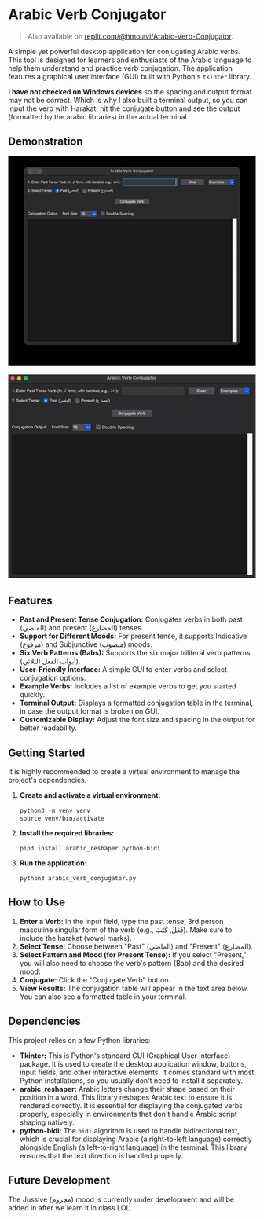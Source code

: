 # Arabic Verb Conjugator

>Also available on [replit.com/@hmolavi/Arabic-Verb-Conjugator](https://replit.com/@hmolavi/Arabic-Verb-Conjugator).

A simple yet powerful desktop application for conjugating Arabic verbs. This tool is designed for learners and enthusiasts of the Arabic language to help them understand and practice verb conjugation. The application features a graphical user interface (GUI) built with Python's `tkinter` library.

**I have not checked on Windows devices** so the spacing and output format may not be correct. Which is why I also built a terminal output, so you can input the verb with Harakat, hit the conjugate button and see the output (formatted by the arabic libraries) in the actual terminal.

## Demonstration

<div align="center">

![example1](/assets/example1.gif)

![example2](/assets/example2.gif)

</div>

## Features

*   **Past and Present Tense Conjugation:** Conjugates verbs in both past (الماضي) and present (المضارع) tenses.
*   **Support for Different Moods:** For present tense, it supports Indicative (مرفوع) and Subjunctive (منصوب) moods.
*   **Six Verb Patterns (Babs):** Supports the six major triliteral verb patterns (أبواب الفعل الثلاثي).
*   **User-Friendly Interface:** A simple GUI to enter verbs and select conjugation options.
*   **Example Verbs:** Includes a list of example verbs to get you started quickly.
*   **Terminal Output:** Displays a formatted conjugation table in the terminal, in case the output format is broken on GUI.
*   **Customizable Display:** Adjust the font size and spacing in the output for better readability.

## Getting Started

It is highly recommended to create a virtual environment to manage the project's dependencies.

1.  **Create and activate a virtual environment:**

    ```shell
    python3 -m venv venv
    source venv/bin/activate
    ```

2.  **Install the required libraries:**

    ```shell
    pip3 install arabic_reshaper python-bidi
    ```

3.  **Run the application:**

    ```shell
    python3 arabic_verb_conjugator.py
    ```

## How to Use

1.  **Enter a Verb:** In the input field, type the past tense, 3rd person masculine singular form of the verb (e.g., فَعَلَ, كَتَبَ). Make sure to include the harakat (vowel marks).
2.  **Select Tense:** Choose between "Past" (الماضي) and "Present" (المضارع).
3.  **Select Pattern and Mood (for Present Tense):** If you select "Present," you will also need to choose the verb's pattern (Bab) and the desired mood.
4.  **Conjugate:** Click the "Conjugate Verb" button.
5.  **View Results:** The conjugation table will appear in the text area below. You can also see a formatted table in your terminal.

## Dependencies

This project relies on a few Python libraries:

*   **Tkinter:** This is Python's standard GUI (Graphical User Interface) package. It is used to create the desktop application window, buttons, input fields, and other interactive elements. It comes standard with most Python installations, so you usually don't need to install it separately.
*   **arabic_reshaper:** Arabic letters change their shape based on their position in a word. This library reshapes Arabic text to ensure it is rendered correctly. It is essential for displaying the conjugated verbs properly, especially in environments that don't handle Arabic script shaping natively.
*   **python-bidi:** The `bidi` algorithm is used to handle bidirectional text, which is crucial for displaying Arabic (a right-to-left language) correctly alongside English (a left-to-right language) in the terminal. This library ensures that the text direction is handled properly.

## Future Development

The Jussive (مجزوم) mood is currently under development and will be added in after we learn it in class LOL.